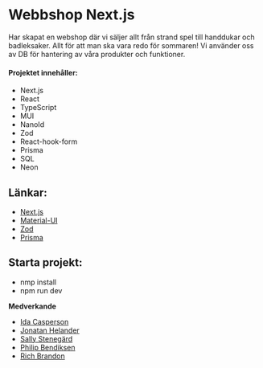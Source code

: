 # Webbshop Next.js

Har skapat en webshop där vi säljer allt från strand spel till handdukar och badleksaker. Allt för att man ska vara redo för sommaren! Vi använder oss av DB för hantering av våra produkter och funktioner.

#### Projektet innehåller:

- Next.js
- React
- TypeScript
- MUI
- NanoId
- Zod
- React-hook-form
- Prisma
- SQL
- Neon

## Länkar:

- [Next.js](https://nextjs.org/)
- [Material-UI](https://mui.com/)
- [Zod](https://zod.dev/)
- [Prisma](https://www.prisma.io/)

## Starta projekt:

- nmp install
- npm run dev

**Medverkande**

- [Ida Casperson](https://github.com/iiddaa96)
- [Jonatan Helander](https://github.com/Jonatanhx)
- [Sally Stenegärd](https://github.com/sallymaria99)
- [Philip Bendiksen](https://github.com/Philipbendiksen)
- [Rich Brandon](https://github.com/ricoace10)
